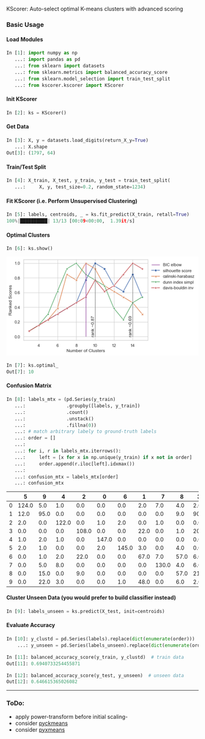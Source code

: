 KScorer: Auto-select optimal K-means clusters with advanced scoring

### Basic Usage
#### Load Modules
```python
In [1]: import numpy as np
   ...: import pandas as pd
   ...: from sklearn import datasets
   ...: from sklearn.metrics import balanced_accuracy_score
   ...: from sklearn.model_selection import train_test_split
   ...: from kscorer.kscorer import KScorer
```
#### Init KScorer
```python
In [2]: ks = KScorer()
```
#### Get Data
```python
In [3]: X, y = datasets.load_digits(return_X_y=True)
   ...: X.shape
Out[3]: (1797, 64)
```
#### Train/Test Split
```python
In [4]: X_train, X_test, y_train, y_test = train_test_split(
   ...:     X, y, test_size=0.2, random_state=1234)
```
#### Fit KScorer (i.e. Perform Unsupervised Clustering)
```python
In [5]: labels, centroids, _ = ks.fit_predict(X_train, retall=True)
100%|██████████| 13/13 [00:09<00:00,  1.39it/s]
```
#### Optimal Clusters
```python
In [6]: ks.show()
```
![image](https://github.com/woldemarg/kscorer/blob/main/demo/digits_demo.png?raw=true)

```python
In [7]: ks.optimal_
Out[7]: 10
```
#### Confusion Matrix
```python
In [8]: labels_mtx = (pd.Series(y_train)
   ...:               .groupby([labels, y_train])
   ...:               .count()
   ...:               .unstack()
   ...:               .fillna(0))
   ...: # match arbitrary labely to ground-truth labels
   ...: order = []
   ...: 
   ...: for i, r in labels_mtx.iterrows():
   ...:     left = [x for x in np.unique(y_train) if x not in order]
   ...:     order.append(r.iloc[left].idxmax())
   ...: 
   ...: confusion_mtx = labels_mtx[order]
   ...: confusion_mtx
```
|   	| 5     	| 9    	| 4     	| 2     	| 0     	| 6     	| 1    	| 7     	| 8    	| 3    	|
|---	|-------	|------	|-------	|-------	|-------	|-------	|------	|-------	|------	|------	|
| 0 	| 124.0 	| 5.0  	| 1.0   	| 0.0   	| 0.0   	| 0.0   	| 2.0  	| 7.0   	| 4.0  	| 2.0  	|
| 1 	| 12.0  	| 95.0 	| 0.0   	| 0.0   	| 0.0   	| 0.0   	| 0.0  	| 0.0   	| 9.0  	| 90.0 	|
| 2 	| 2.0   	| 0.0  	| 122.0 	| 0.0   	| 1.0   	| 2.0   	| 0.0  	| 1.0   	| 0.0  	| 0.0  	|
| 3 	| 0.0   	| 0.0  	| 0.0   	| 108.0 	| 0.0   	| 0.0   	| 22.0 	| 0.0   	| 1.0  	| 20.0 	|
| 4 	| 1.0   	| 2.0  	| 1.0   	| 0.0   	| 147.0 	| 0.0   	| 0.0  	| 0.0   	| 0.0  	| 0.0  	|
| 5 	| 2.0   	| 1.0  	| 0.0   	| 0.0   	| 2.0   	| 145.0 	| 3.0  	| 0.0   	| 4.0  	| 0.0  	|
| 6 	| 0.0   	| 1.0  	| 2.0   	| 22.0  	| 0.0   	| 0.0   	| 67.0 	| 7.0   	| 57.0 	| 6.0  	|
| 7 	| 0.0   	| 5.0  	| 8.0   	| 0.0   	| 0.0   	| 0.0   	| 0.0  	| 130.0 	| 4.0  	| 6.0  	|
| 8 	| 0.0   	| 15.0 	| 0.0   	| 9.0   	| 0.0   	| 0.0   	| 0.0  	| 0.0   	| 57.0 	| 21.0 	|
| 9 	| 0.0   	| 22.0 	| 3.0   	| 0.0   	| 0.0   	| 1.0   	| 48.0 	| 0.0   	| 6.0  	| 2.0  	|
#### Cluster Unseen Data (you would prefer to build classifier instead)
```python
In [9]: labels_unseen = ks.predict(X_test, init=centroids)
```
#### Evaluate Accuracy
```python
In [10]: y_clustd = pd.Series(labels).replace(dict(enumerate(order)))
    ...: y_unseen = pd.Series(labels_unseen).replace(dict(enumerate(order)))
```
```python
In [11]: balanced_accuracy_score(y_train, y_clustd)  # train data
Out[11]: 0.6940733254455871
```
```python
In [12]: balanced_accuracy_score(y_test, y_unseen)  # unseen data
Out[12]: 0.646615365026082
```
___

### ToDo:
- apply power-transform before initial scaling-
- consider [pyckmeans](https://pypi.org/project/pyckmeans)
- consider [pyxmeans](https://github.com/mynameisfiber/pyxmeans)